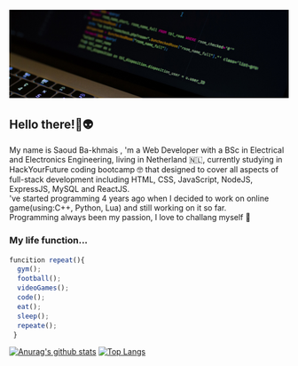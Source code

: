 [![Header](https://raw.githubusercontent.com/Oudy94/Oudy94/main/images/header.jpg "Header")](https://github.com/Oudy94/)

<h2 align=>Hello there!👋👽</h2>
<p align=>My name is Saoud Ba-khmais , 'm a Web Developer with a BSc in Electrical and Electronics Engineering, living in Netherland 🇳🇱, currently studying in HackYourFuture coding bootcamp 🤓 that designed to cover all aspects of full-stack development including HTML, CSS, JavaScript, NodeJS, ExpressJS, MySQL and ReactJS.<br/>
've started programming 4 years ago when I decided to work on online game(using:C++, Python, Lua) and still working on it so far.<br/>
Programming always been my passion, I love to challang myself 💪</p>

<h3 align=>My life function...</h3>

```Javascript
funcition repeat(){
  gym();
  football();
  videoGames();
  code();
  eat();
  sleep();
  repeate();
 }
```


[![Anurag's github stats](https://github-readme-stats.vercel.app/api?username=Oudy94&count_private=true&show_icons=true&theme=dracula)](https://github.com/Oudy94/)
[![Top Langs](https://github-readme-stats.vercel.app/api/top-langs/?username=Oudy94&langs_count=5)](https://github.com/Oudy94/)


